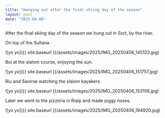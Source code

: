 ```yaml
---
title: "Hanging out after the final skiing day of the season"
layout: post
date: "2025-04-06"
---
```


After the final skiing day of the season we hung out in Sort, by the river.

On top of the Sultana.

![yo yo]({{ site.baseurl }}/assets/images/2025/IMG_20250406_145123.jpg)

Boí at the slalom course, enjoying the sun.

![yo yo]({{ site.baseurl }}/assets/images/2025/IMG_20250406_151757.jpg)

Riu and Saoirse watching the slalom kayakers.

![yo yo]({{ site.baseurl }}/assets/images/2025/IMG_20250406_153156.jpg)

Later we went to the pizzeria in Rialp and made piggy noses.

![yo yo]({{ site.baseurl }}/assets/images/2025/IMG_20250406_194920.jpg)

